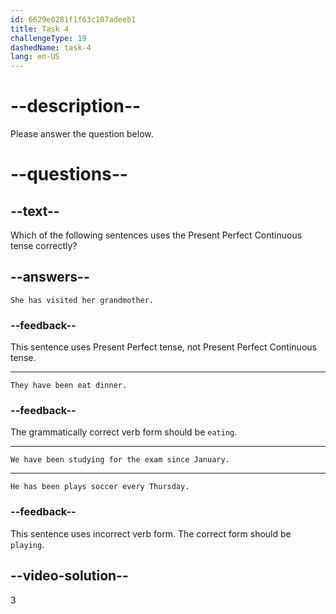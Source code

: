 ```yaml
---
id: 6629e0281f1f63c107adeeb1
title: Task 4
challengeType: 19
dashedName: task-4
lang: en-US
---
```


# --description--

Please answer the question below.

# --questions--

## --text--

Which of the following sentences uses the Present Perfect Continuous tense correctly?

## --answers--

`She has visited her grandmother.`

### --feedback--

This sentence uses Present Perfect tense, not Present Perfect Continuous tense.

---

`They have been eat dinner.`

### --feedback--

The grammatically correct verb form should be `eating`.

---

`We have been studying for the exam since January.`

---

`He has been plays soccer every Thursday.`

### --feedback--

This sentence uses incorrect verb form. The correct form should be `playing`.

## --video-solution--

3
